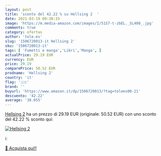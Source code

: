 ```yaml
---
layout: post
title: 'sconto del 42.22 % su Hellsing 2  '
date: 2021-03-19 09:30:33
image: 'https://m.media-amazon.com/images/I/51S7-t-zbEL._SL400_.jpg'
comments: true
category: ofertas
author: 'tole.es'
slug: '1506720013-it Hellsing 2'
sku: '1506720013-it'
tags: [ 'Fumetti e manga','Libri','Manga', ]
actualPrice: 29.19 EUR
currency: EUR
price: 29.19
comparePrice: 50.52 EUR
prodname: 'Hellsing 2'
country: 'it'
flag: '🇮🇹'
brand: ''
buyurl: 'https://www.amazon.it/dp/1506720013/?tag=tolees00-21'
descuento: '42.22'
average: '38.055'
---
```


[Hellsing 2](https://www.amazon.it/dp/1506720013/?tag=tolees00-21) ha un prezzo di 29.19 EUR (originale: 50.52 EUR) con uno sconto del 42.22 % sconto qui:

[![Hellsing 2](https://m.media-amazon.com/images/I/51S7-t-zbEL._SL400_.jpg)](https://www.amazon.it/dp/1506720013/?tag=tolees00-21)

ℹ️:


[🛒 Acquista qui!!](https://www.amazon.it/dp/1506720013/?tag=tolees00-21)

